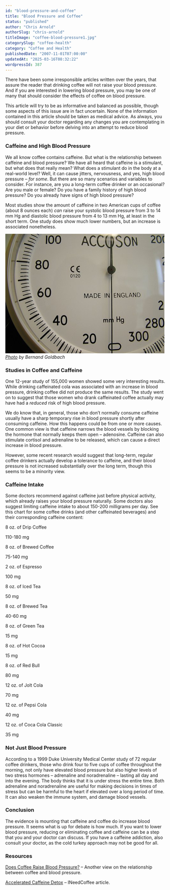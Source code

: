 ```yaml
---
id: "blood-pressure-and-coffee"
title: "Blood Pressure and Coffee"
status: "published"
author: "Chris Arnold"
authorSlug: "chris-arnold"
titleImage: "coffee-blood-pressure1.jpg"
categorySlug: "coffee-health"
category: "Coffee and Health"
publishedDate: "2007-11-01T07:00:00"
updatedAt: "2025-03-16T08:32:22"
wordpressId: 387
---
```


There have been some irresponsible articles written over the years, that assure the reader that drinking coffee will not raise your blood pressure. And if you are interested in lowering blood pressure, you may be one of many that should consider the effects of coffee on blood pressure.

This article will try to be as informative and balanced as possible, though some aspects of this issue are in fact uncertain. None of the information contained in this article should be taken as medical advice. As always, you should consult your doctor regarding any changes you are contemplating in your diet or behavior before delving into an attempt to reduce blood pressure.

### Caffeine and High Blood Pressure

We all know coffee contains caffeine. But what is the relationship between caffeine and blood pressure? We have all heard that caffeine is a stimulant, but what does that really mean? What does a stimulant do in the body at a real-world level? Well, it can cause jitters, nervousness, and yes, high blood pressure – *for some*. But there are so many scenarios and variables to consider. For instance, are you a long-term coffee drinker or an occasional? Are you male or female? Do you have a family history of high blood pressure? Do you already have signs of high blood pressure?

Most studies show the amount of caffeine in two American cups of coffee (about 8 ounces each) *can* raise your systolic blood pressure from 3 to 14 mm Hg and diastolic blood pressure from 4 to 13 mm Hg, at least in the short term. One study does show much lower numbers, but an increase is associated nonetheless.

![blood pressure](coffee-blood-pressure1.jpg)  
*[Photo](http://www.flickr.com/photos/topgold/1396378277/in/photostream/) by Bernand Goldbach*

### Studies in Coffee and Caffeine

One 12-year study of 155,000 women showed some very interesting results. While drinking caffeinated cola was associated with an increase in blood pressure, drinking coffee did not produce the same results. The study went on to suggest that those women who drank caffeinated coffee actually may have had a *reduced* risk of high blood pressure.

We do know that, in general, those who don’t normally consume caffeine usually have a sharp temporary rise in blood pressure shortly after consuming caffeine. How this happens could be from one or more causes. One common view is that caffeine narrows the blood vessels by blocking the hormone that normally keeps them open – adenosine. Caffeine can also stimulate cortisol and adrenaline to be released, which can cause a direct increase in blood pressure.

However, some recent research would suggest that long-term, regular coffee drinkers actually develop a tolerance to caffeine, and their blood pressure is not increased substantially over the long term, though this seems to be a minority view.

### Caffeine Intake

Some doctors recommend against caffeine just before physical activity, which already raises your blood pressure naturally. Some doctors also suggest limiting caffeine intake to about 150-200 milligrams per day. See this chart for some coffee drinks (and other caffeinated beverages) and their corresponding caffeine content:

8 oz. of Drip Coffee

110-180 mg

8 oz. of Brewed Coffee

75-140 mg

2 oz. of Espresso

100 mg

8 oz. of Iced Tea

50 mg

8 oz. of Brewed Tea

40-60 mg

8 oz. of Green Tea

15 mg

8 oz. of Hot Cocoa

15 mg

8 oz. of Red Bull

80 mg

12 oz. of Jolt Cola

70 mg

12 oz. of Pepsi Cola

40 mg

12 oz. of Coca Cola Classic

35 mg

### Not Just Blood Pressure

According to a 1999 Duke University Medical Center study of 72 regular coffee drinkers, those who drink four to five cups of coffee throughout the morning, not only have elevated blood pressure but also higher levels of two stress hormones – adrenaline and noradrenaline – lasting all day and into the evening. The body thinks that it is under stress the entire time. Both adrenaline and noradrenaline are useful for making decisions in times of stress but can be harmful to the heart if elevated over a long period of time. It can also weaken the immune system, and damage blood vessels.

### Conclusion

The evidence is mounting that caffeine and coffee do increase blood pressure. It seems what is up for debate is how much. If you want to lower blood pressure, reducing or eliminating coffee and caffeine can be a step that you and your doctor can discuss. If you have a caffeine addiction, also consult your doctor, as the cold turkey approach may not be good for all.

### Resources

[Does Coffee Raise Blood Pressure?](http://ineedcoffee.com/does-coffee-raise-blood-pressure/) – Another view on the relationship between coffee and blood pressure.

[Accelerated Caffeine Detox](http://ineedcoffee.com/accelerated-caffeine-detox/) – INeedCoffee article.